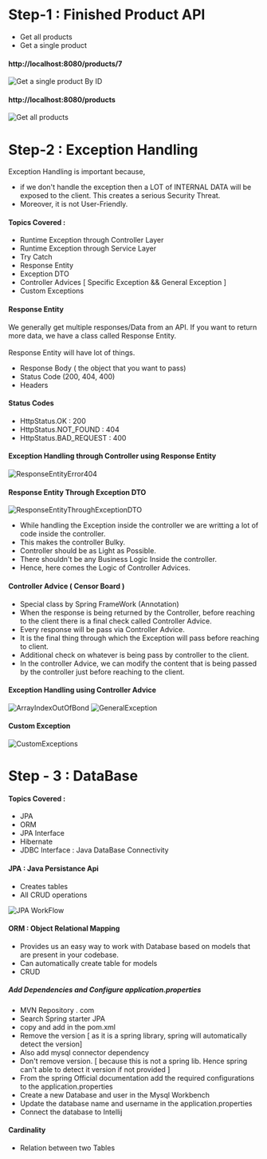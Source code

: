 # Step-1 : Finished Product API

- Get all products
- Get a single product

#### http://localhost:8080/products/7
![Get a single product By ID](assets/getProductById.png)

#### http://localhost:8080/products
![Get all products](assets/getAllProducts.png)

# Step-2 : Exception Handling
Exception Handling is important because, 
- if we don't handle the exception then a LOT of INTERNAL DATA will be exposed to the client. This creates a serious Security Threat. 
- Moreover, it is not User-Friendly.

#### Topics Covered : 
- Runtime Exception through Controller Layer
- Runtime Exception through Service Layer
- Try Catch
- Response Entity
- Exception DTO
- Controller Advices [ Specific Exception && General Exception ]
- Custom Exceptions

#### Response Entity

We generally get multiple responses/Data from an API. If you want to return more data, we have a class called Response Entity.
<br><br>
Response Entity will have lot of things. 
- Response Body ( the object that you want to pass)
- Status Code (200, 404, 400)
- Headers

#### Status Codes
- HttpStatus.OK : 200
- HttpStatus.NOT_FOUND : 404
- HttpStatus.BAD_REQUEST : 400

#### Exception Handling through Controller using Response Entity
![ResponseEntityError404](assets/ResponseEntityError404.png)

#### Response Entity Through Exception DTO
![ResponseEntityThroughExceptionDTO](assets/ResponseEntityThroughExceptionDto.png)

- While handling the Exception inside the controller we are writting a lot of code inside the controller. 
- This makes the controller Bulky.
- Controller should be as Light as Possible.
- There shouldn't be any Business Logic Inside the controller.
- Hence, here comes the Logic of Controller Advices.

#### Controller Advice  ( Censor Board )
- Special class by Spring FrameWork (Annotation)
- When the response is being returned by the Controller, before reaching to the client there is a final check called Controller Advice.
- Every response will be pass via Controller Advice.
- It is the final thing through which the Exception will pass before reaching to client.
- Additional check on whatever is being pass by controller to the client.
- In the controller Advice, we can modify the content that is being passed by the controller just before reaching to the client.

#### Exception Handling using Controller Advice
![ArrayIndexOutOfBond](assets/ArrayIndexOutOfBondException.png)
![GeneralException](assets/GeneralExceptions.png)

#### Custom Exception
![CustomExceptions](assets/CustomExceptions.png)

# Step - 3 : DataBase

#### Topics Covered :
- JPA 
- ORM 
- JPA Interface
- Hibernate
- JDBC Interface : Java DataBase Connectivity

#### JPA : Java Persistance Api
- Creates tables
- All CRUD operations

![JPA WorkFlow](assets/JpaWorkFlow.png)

#### ORM : Object Relational Mapping 
- Provides us an easy way to work with Database based on models that are present in your codebase.
- Can automatically create table for models
- CRUD

##### Add Dependencies and Configure application.properties

- MVN Repository . com
- Search Spring starter JPA
- copy and add in the pom.xml
- Remove the version [ as it is a spring library, spring will automatically detect the version]
- Also add mysql connector dependency 
- Don't remove version. [ because this is not a spring lib. Hence spring can't able to detect it version if not provided ]
- From the spring Official documentation add the required configurations to the application.properties
- Create a new Database and user in the Mysql Workbench
- Update the database name and username in the application.properties
- Connect the database to Intellij

#### Cardinality
- Relation between two Tables